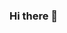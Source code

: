 ### Hi there 👋

<!--
**Micha-89/Micha-89** is a ✨ _special_ ✨ repository because its `README.md` (this file) appears on your GitHub profile.



## - 🔭 I’m currently working on my portfolio website and a bugtracking web application!
## - 🌱 I’m currently learning TypeScript and testing with Jest.
## - 👯 I’m looking to collaborate on MERN stack projects.
## - 📫 How to reach me: ...
